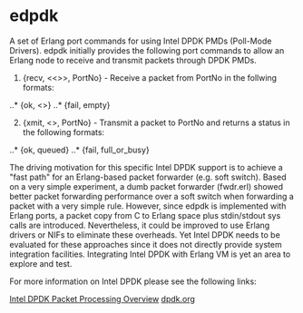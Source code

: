 edpdk
=====

A set of Erlang port commands for using Intel DPDK PMDs (Poll-Mode Drivers).  edpdk initially provides the following port
commands to allow an Erlang node to receive and transmit packets through DPDK PMDs.  

1. {recv, <<>>, PortNo} - Receive a packet from PortNo in the follwing formats:
   
..* {ok, <<packet>>} 
..* {fail, empty}
   
     
2. {xmit, <<packet>>, PortNo} - Transmit a packet to PortNo and returns a status in the following formats:
   
..* {ok, queued}
..* {fail, full_or_busy}
   
The driving motivation for this specific Intel DPDK support is to achieve a "fast path" for an Erlang-based packet
forwarder (e.g. soft switch).  Based on a very simple experiment, a dumb packet forwarder (fwdr.erl) showed better
packet forwarding performance over a soft switch when forwarding a packet with a very simple rule.  However, since
edpdk is implemented with Erlang ports, a packet copy from C to Erlang space plus stdin/stdout sys calls are introduced.
Nevertheless, it could be improved to use Erlang drivers or NIFs to eliminate these overheads. Yet Intel DPDK needs
to be evaluated for these approaches since it does not directly provide system integration facilities.  Integrating
Intel DPDK with Erlang VM is yet an area to explore and test.

For more information on Intel DPDK please see the following links:

[Intel DPDK Packet Processing Overview](http://www.intel.ph/content/dam/www/public/us/en/documents/presentation/dpdk-packet-processing-ia-overview-presentation.pdf)
[dpdk.org](http://dpdk.org/)